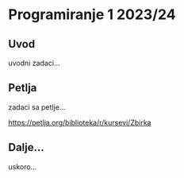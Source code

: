 # Programiranje 1 2023/24



## Uvod

uvodni zadaci...



## Petlja

zadaci sa petlje...

https://petlja.org/biblioteka/r/kursevi/Zbirka



## Dalje...

uskoro...
